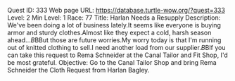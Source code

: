 Quest ID: 333
Web page URL: https://database.turtle-wow.org/?quest=333
Level: 2
Min Level: 1
Race: 77
Title: Harlan Needs a Resupply
Description: We've been doing a lot of business lately.It seems like everyone is buying armor and sturdy clothes.Almost like they expect a cold, harsh season ahead...$B$BBut those are future worries.My worry today is that I'm running out of knitted clothing to sell.I need another load from our supplier.$B$BIf you can take this request to Rema Schneider at the Canal Tailor and Fit Shop, I'd be most grateful.
Objective: Go to the Canal Tailor Shop and bring Rema Schneider the Cloth Request from Harlan Bagley.
